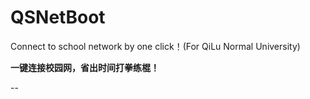 # QSNetBoot
Connect to school network by one click！(For QiLu Normal University) 


**一键连接校园网，省出时间打拳练棍！**

--




